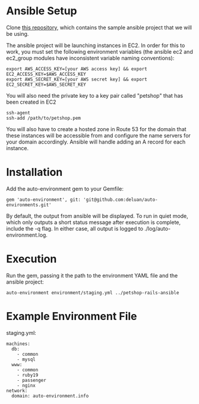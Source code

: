 Ansible Setup
====
Clone [this repository](http://github.com/deluan/petshop-rails-ansible), which contains the sample ansible project that we will be using.

The ansible project will be launching instances in EC2. In order for this to work, you must set the following environment variables (the ansible ec2 and ec2_group modules have inconsistent variable naming conventions):

    export AWS_ACCESS_KEY=[your AWS access key] && export EC2_ACCESS_KEY=$AWS_ACCESS_KEY
    export AWS_SECRET_KEY=[your AWS secret key] && export EC2_SECRET_KEY=$AWS_SECRET_KEY
    
You will also need the private key to a key pair called "petshop" that has been created in EC2

    ssh-agent
    ssh-add /path/to/petshop.pem

You will also have to create a hosted zone in Route 53 for the domain that these instances will be accessible from and configure the name servers for your domain accordingly. Ansible will handle adding an A record for each instance.

Installation
====
Add the auto-environment gem to your Gemfile:
    
    gem 'auto-environment', git: 'git@github.com:deluan/auto-environments.git'

By default, the output from ansible will be displayed. To run in quiet mode, which only outputs a short status message after execution is complete, include the -q flag. In either case, all output is logged to ./log/auto-environment.log.

Execution
====
Run the gem, passing it the path to the environment YAML file and the ansible project:

    auto-environment environment/staging.yml ../petshop-rails-ansible

Example Environment File
====
staging.yml:

    machines:
      db:
        - common
        - mysql
      www:
        - common
        - ruby19
        - passenger
        - nginx
    network:
      domain: auto-environment.info
